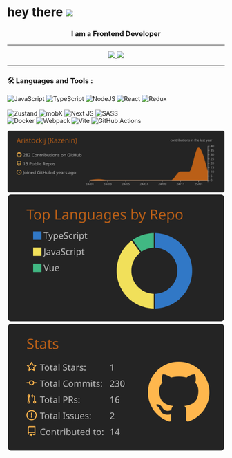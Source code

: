 <h1>
  hey there
  <img src="https://media.giphy.com/media/hvRJCLFzcasrR4ia7z/giphy.gif" width="30px"/>
</h1>

<h3 align="center">I am a Frontend Developer</h3>

---

<div id="badges" align="center">
  <a href="www.linkedin.com/in/dmitry-kazenin">
    <img src="https://img.shields.io/badge/Follow%20on%20LinkedIn-0077B5?style=for-the-badge&logo=linkedin&logoColor=white"/>  
  </a> 
  <a href="https://x.com/aristockij">
    <img src="https://img.shields.io/badge/Follow%20on%20X-000000?style=for-the-badge&logo=x&logoColor=white"/>
  </a>
</div>

---

### :hammer_and_wrench: Languages and Tools :


![JavaScript](https://img.shields.io/badge/JavaScript-F7DF1E?style=for-the-badge&logo=javascript&logoColor=black)
![TypeScript](https://img.shields.io/badge/TypeSctipt-316192?style=for-the-badge&logo=typescript&logoColor=white)
![NodeJS](https://img.shields.io/badge/node.js-6DA55F?style=for-the-badge&logo=node.js&logoColor=white)
![React](https://img.shields.io/badge/react-%2320232a.svg?style=for-the-badge&logo=react&logoColor=%2361DAFB)
![Redux](https://img.shields.io/badge/redux-%23593d88.svg?style=for-the-badge&logo=redux&logoColor=white) <br/>  
![Zustand](https://img.shields.io/badge/Zustand-000000?style=for-the-badge&logoColor=white)
![mobX](https://img.shields.io/badge/mobX-%23593288.svg?style=for-the-badge&logo=mobx&logoColor=white)
![Next JS](https://img.shields.io/badge/Next-black?style=for-the-badge&logo=next.js&logoColor=white)
![SASS](https://img.shields.io/badge/Sass-CC6699?style=for-the-badge&logo=sass&logoColor=white)<br/>
![Docker](https://img.shields.io/badge/Docker-316192?style=for-the-badge&logo=docker&logoColor=white)
![Webpack](https://img.shields.io/badge/webpack-%238DD6F9.svg?style=for-the-badge&logo=webpack&logoColor=black)
![Vite](https://img.shields.io/badge/vite-%23646CFF.svg?style=for-the-badge&logo=vite&logoColor=white)
![GitHub Actions](https://img.shields.io/badge/github%20actions-%ffffff.svg?style=for-the-badge&logo=githubactions&logoColor=#d06398)




<p align="center">
  
[![](https://raw.githubusercontent.com/Aristockij/thickduck/master/profile-summary-card-output/darcula/0-profile-details.svg)](https://github.com/vn7n24fzkq/github-profile-summary-cards)
[![](https://raw.githubusercontent.com/Aristockij/thickduck/master/profile-summary-card-output/darcula/1-repos-per-language.svg)](https://github.com/vn7n24fzkq/github-profile-summary-cards)
[![](https://raw.githubusercontent.com/Aristockij/thickduck/master/profile-summary-card-output/darcula/3-stats.svg)](https://github.com/vn7n24fzkq/github-profile-summary-cards) 


</p>
